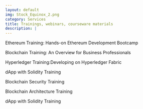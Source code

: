 ```yaml
---
layout: default
img: Stock_Equinox_2.png
category: Services
title: Trainings, webinars, courseware materials
description: |
---
```

<p>Ethereum Training: Hands-on Ethereum Development Bootcamp</p>
<p>Blockchain Training: An Overview for Business Professionals</p>
<p>Hyperledger Training:Developing on Hyperledger Fabric</p>
<p>dApp with Solidity Training</p>
<p>Blockchain Security Training</p>
<p>Blockchain Architecture Training</p>
<p>dApp with Solidity Training</p>

